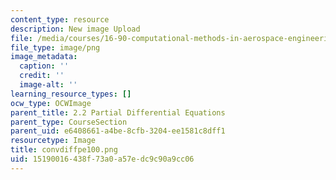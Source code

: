 ```yaml
---
content_type: resource
description: New image Upload
file: /media/courses/16-90-computational-methods-in-aerospace-engineering-spring-2014/15190016438f73a0a57edc9c90a9cc06_convdiffpe100.png
file_type: image/png
image_metadata:
  caption: ''
  credit: ''
  image-alt: ''
learning_resource_types: []
ocw_type: OCWImage
parent_title: 2.2 Partial Differential Equations
parent_type: CourseSection
parent_uid: e6408661-a4be-8cfb-3204-ee1581c8dff1
resourcetype: Image
title: convdiffpe100.png
uid: 15190016-438f-73a0-a57e-dc9c90a9cc06
---
```

